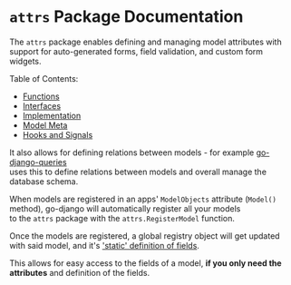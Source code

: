 # `attrs` Package Documentation

The `attrs` package enables defining and managing model attributes with support for auto-generated forms, field validation, and custom form widgets.

Table of Contents:

- [Functions](./functions.md)
- [Interfaces](./interfaces.md)
- [Implementation](./implementation.md)
- [Model Meta](./model-meta.md)
- [Hooks and Signals](./hooks_signals.md)

It also allows for defining relations between models - for example [go-django-queries](https://github.com/Nigel2392/go-django-queries)  
uses this to define relations between models and overall manage the database schema.

When models are registered in an apps' `ModelObjects` attribute (`Model()` method), go-django will automatically register all your models  
to the `attrs` package with the `attrs.RegisterModel` function.

Once the models are registered, a global registry object will get updated with said model, and it's ['static' definition of fields](./model-meta.md).

This allows for easy access to the fields of a model, **if you only need the attributes** and definition of the fields.

